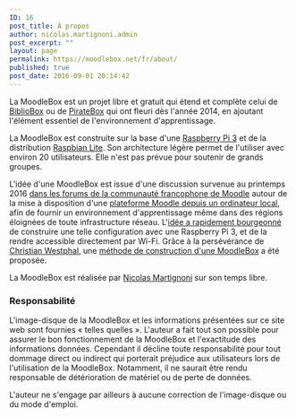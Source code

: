 ```yaml
---
ID: 16
post_title: À propos
author: nicolas.martignoni.admin
post_excerpt: ""
layout: page
permalink: https://moodlebox.net/fr/about/
published: true
post_date: 2016-09-01 20:14:42
---
```

La MoodleBox est un projet libre et gratuit qui étend et complète celui de <a href="http://bibliobox.net/" target="_blank" rel="noopener">BiblioBox</a> ou de <a href="https://piratebox.cc/" target="_blank" rel="noopener">PirateBox</a> qui ont fleuri dès l'année 2014, en ajoutant l'élément essentiel de l'environnement d'apprentissage.

La MoodleBox est construite sur la base d'une <a href="https://www.raspberrypi.org/" target="_blank" rel="noopener">Raspberry Pi 3</a> et de la distribution <a href="https://www.raspberrypi.org/downloads/raspbian/" target="_blank" rel="noopener">Raspbian Lite</a>. Son architecture légère permet de l'utiliser avec environ 20 utilisateurs. Elle n'est pas prévue pour soutenir de grands groupes.

L'idée d'une MoodleBox est issue d'une discussion survenue au printemps 2016 <a href="https://moodle.org/course/view.php?id=20" target="_blank" rel="noopener">dans les forums de la communauté francophone de Moodle</a> autour de la mise à disposition d'une <a href="https://moodle.org/mod/forum/discuss.php?d=318719" target="_blank" rel="noopener">plateforme Moodle depuis un ordinateur local</a>, afin de fournir un environnement d'apprentissage même dans des régions éloignées de toute infrastructure réseau. L'<a href="https://moodle.org/mod/forum/discuss.php?d=330291" target="_blank" rel="noopener">idée a rapidement bourgeonné</a> de construire une telle configuration avec une Raspberry Pi 3, et de la rendre accessible directement par Wi-Fi. Grâce à la persévérance de <a href="http://moodlebox.tuxfamily.org/" target="_blank" rel="noopener">Christian Westphal</a>, une <a href="https://moodle.org/mod/forum/discuss.php?d=331170" target="_blank" rel="noopener">méthode de construction d'une MoodleBox</a> a été proposée.

La MoodleBox est réalisée par <a href="https://twitter.com/nmartignoni" target="_blank" rel="noopener">Nicolas Martignoni</a> sur son temps libre.
<h3>Responsabilité</h3>
L'image-disque de la MoodleBox et les informations présentées sur ce site web sont fournies « telles quelles ». L'auteur a fait tout son possible pour assurer le bon fonctionnement de la MoodleBox et l'exactitude des informations données. Cependant il décline toute responsabilité pour tout dommage direct ou indirect qui porterait préjudice aux utilisateurs lors de l'utilisation de la MoodleBox. Notamment, il ne saurait être rendu responsable de détérioration de matériel ou de perte de données.

L'auteur ne s'engage par ailleurs à aucune correction de l'image-disque ou du mode d'emploi.